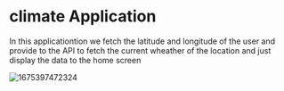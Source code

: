 # climate Application

In this applicationtion we fetch the latitude and longitude of the user and provide to the API to fetch the current wheather of the location and just  display the data to the home screen


![1675397472324](https://user-images.githubusercontent.com/113275452/216511168-f3e9f2d9-2ae4-4a29-bcf7-acd16e6f2296.jpg)
